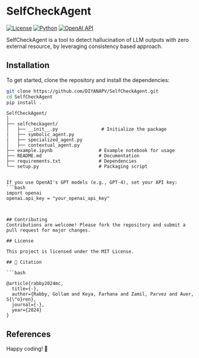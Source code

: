 # SelfCheckAgent


[![License](https://img.shields.io/badge/License-MIT-blue.svg)](LICENSE)
[![Python](https://img.shields.io/badge/Python-3.8%2B-blue.svg)](https://www.python.org/)
[![OpenAI API](https://img.shields.io/badge/OpenAI-GPT--4-blue)](https://platform.openai.com/)

SelfCheckAgent is a tool to detect hallucination of LLM outputs with zero external resource, by leveraging consistency based approach.

## Installation

To get started, clone the repository and install the dependencies:

```bash
git clone https://github.com/DIYANAPV/SelfCheckAgent.git
cd SelfCheckAgent
pip install .

```



```plaintext
SelfCheckAgent/
│
├── selfcheckagent/               
│   ├── __init__.py                # Initialize the package
|   ├── symbolic_agent.py
|   ├── specialized_agent.py
│   ├── contextual_agent.py        
├── example.ipynb                 # Example notebook for usage
├── README.md                     # Documentation
├── requirements.txt              # Dependencies
└── setup.py                      # Packaging script


If you use OpenAI's GPT models (e.g., GPT-4), set your API key:
```bash
import openai
openai.api_key = "your_openai_api_key"
```



```


## Contributing
Contributions are welcome! Please fork the repository and submit a pull request for major changes.

## License

This project is licensed under the MIT License.

## 📄 Citation

```bash

@article{rabby2024mc,
  title={-},
  author={Rabby, Gollam and Keya, Farhana and Zamil, Parvez and Auer, S{\"o}ren},
  journal={-},
  year={2024}
}

```

## References







Happy coding! 🚀
